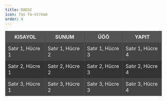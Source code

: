 ```yaml
---
title: DAD32
icon: fas fa-stream
order: 4
---
```


<div style="text-align: left; padding: 0; margin: 0;">
  <table style="border-collapse: collapse; background-color: #333; color: #eee; table-layout: fixed;">
    <thead>
      <tr style="background-color: #555;">
        <th style="border: 1px solid #444; padding: 8px;">KISAYOL</th>
        <th style="border: 1px solid #444; padding: 8px;">SUNUM</th>
        <th style="border: 1px solid #444; padding: 8px;">ÜÖÖ</th>
        <th style="border: 1px solid #444; padding: 8px;">
          <a href="https://ornek.com" style="color: #eee; text-decoration: none;">YAPIT</a>
        </th>
      </tr>
    </thead>
    <tbody>
      <tr style="background-color: #444;">
        <td style="border: 1px solid #555; padding: 8px;">Satır 1, Hücre 1</td>
        <td style="border: 1px solid #555; padding: 8px;">Satır 1, Hücre 2</td>
        <td style="border: 1px solid #555; padding: 8px;">Satır 1, Hücre 3</td>
        <td style="border: 1px solid #555; padding: 8px;">Satır 1, Hücre 4</td>
      </tr>
      <tr style="background-color: #333;">
        <td style="border: 1px solid #444; padding: 8px;">Satır 2, Hücre 1</td>
        <td style="border: 1px solid #444; padding: 8px;">Satır 2, Hücre 2</td>
        <td style="border: 1px solid #444; padding: 8px;">Satır 2, Hücre 3</td>
        <td style="border: 1px solid #444; padding: 8px;">Satır 2, Hücre 4</td>
      </tr>
      <tr style="background-color: #444;">
        <td style="border: 1px solid #555; padding: 8px;">Satır 3, Hücre 1</td>
        <td style="border: 1px solid #555; padding: 8px;">Satır 3, Hücre 2</td>
        <td style="border: 1px solid #555; padding: 8px;">Satır 3, Hücre 3</td>
        <td style="border: 1px solid #555; padding: 8px;">Satır 3, Hücre 4</td>
      </tr>
    </tbody>
  </table>
</div>



